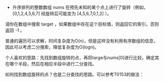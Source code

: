 * 升序排列的整数数组 nums 在预先未知的某个点上进行了旋转（例如， [0,1,2,4,5,6,7] 经旋转后可能变为 [4,5,6,7,0,1,2] ）。

请你在数组中搜索 target ，如果数组中存在这个目标值，则返回它的索引，否则返回 -1 。

普通的遍历可以求解，时间复杂度为O(n)，但是这样没有利用有序数组的信息，因此可以考虑二分搜索，降低复杂度为O(logn)。

个人喜欢的思路：先找到数组旋转的点，再将targe与nums[0]进行比较，确定其在哪个半段，然后在相应半段中进行二分查找。

如何找到数组旋转的点？也是二分查找的思路。可以参考T0153的做法：